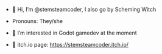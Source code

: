 - 👋 Hi, I’m @stemsteamcoder, I also go by Scheming Witch
- Pronouns: They/she
- 👀 I’m interested in Godot gamedev at the moment

- 🌱 itch.io page:
https://stemsteamcoder.itch.io/

<!---
stemsteamcoder/stemsteamcoder is a ✨ special ✨ repository because its `README.md` (this file) appears on your GitHub profile.
You can click the Preview link to take a look at your changes.
--->
